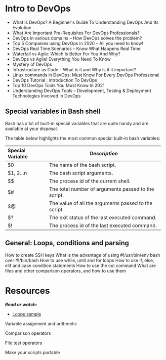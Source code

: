 Intro to DevOps
==============================

* What is DevOps? A Beginner's Guide To Understanding DevOps And Its Evolution
* What Are Important Pre-Requisites For DevOps Professionals?
* DevOps in various domains – How DevOps solves the problem?
* Top 5 Companies using DevOps in 2020 – All you need to know!
* DevOps Real Time Scenarios – Know What Happens Real Time
* Waterfall vs Agile: Which Is Better For You And Why?
* DevOps vs Agile! Everything You Need To Know
* Mystery of DevOps
* Infrastructure as Code – What is it and Why is it it important?
* Linux commands in DevOps: Must Know For Every DevOps Professional
* DevOps Tutorial : Introduction To DevOps
* Top 10 DevOps Tools You Must Know In 2021
* Understanding DevOps Tools – Development, Testing & Deployment Technologies Involved In DevOps


## Special variables in Bash shell
<p>
Bash has a lot of built-in special variables that are quite handy and are available at your disposal.

The table below highlights the most common special built-in bash variables:
</p>

|**Special Variable** | *Description*|
|:--------------|--------------|
|$0 |The name of the bash script.|
|$1, $2...$n | The bash script arguments.|
|$$ |The process id of the current shell.|
|$# |The total number of arguments passed to the script.|
|$@ |The value of all the arguments passed to the script.|
|$? |The exit status of the last executed command.|
|$! |The process id of the last executed command.|


General: Loops, conditions and parsing
-----------

How to create SSH keys
What is the advantage of using #!/usr/bin/env bash over #!/bin/bash
How to use while, until and for loops
How to use if, else, elif and case condition statements
How to use the cut command
What are files and other comparison operators, and how to use them

Resources
==========
***Read or watch:***

* [Loops sample](https://tldp.org/LDP/Bash-Beginners-Guide/html/sect_09_01.html)

Variable assignment and arithmetic

Comparison operators

File test operators

Make your scripts portable
